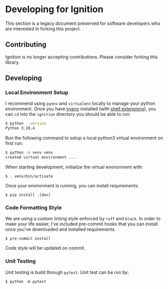 # Developing for Ignition

This section is a legacy document preserved for software developers who are interested in forking this project.

## Contributing

Ignition is no longer accepting contributions.  Please consider forking this library.

## Developing

### Local Environment Setup

I recommend using `pyenv` and `virtualenv` locally to manage your python environment.  Once you have [pyenv](https://github.com/pyenv/pyenv) installed (with [shell extensions](https://github.com/pyenv/pyenv#set-up-your-shell-environment-for-pyenv)), you can `cd` into the `ignition` directory you should be able to run:
```bash
$ python --version
Python 3.10.4
```

Run the following command to setup a local python3 virtual environment on first run:
```bash
$ python -m venv venv
created virtual environment ...
```

When starting development, initialize the virtual environment with:
```
$ . venv/bin/activate
```

Once your environment is running, you can install requirements:
```
$ pip install .[dev]
```

### Code Formatting Style
We are using a custom linting style enforced by `ruff` and `black`.  In order to make your life easier, I've
included pre-commit hooks that you can install once you've downloaded and installed requirements.

```
$ pre-commit install
```

Code style will be updated on commit.

### Unit Testing
Unit testing is build through `pytest`.  Unit test can be run by:
```
$ python -m pytest
```
